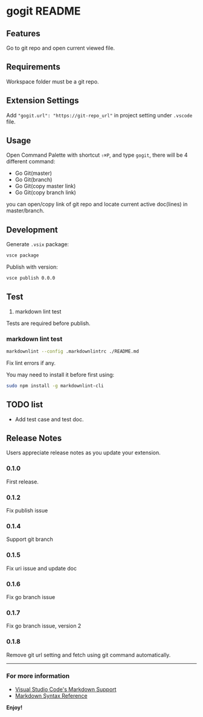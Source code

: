 # gogit README

## Features

Go to git repo and open current viewed file.

## Requirements

Workspace folder must be a git repo.

## Extension Settings

Add `"gogit.url": "https://git-repo_url"` in project setting under `.vscode` file.

## Usage

Open Command Palette with shortcut `⇧⌘P`,
  and type `gogit`, there will be 4 different command:

- Go Git(master)
- Go Git(branch)
- Go Git(copy master link)
- Go Git(copy branch link)

you can open/copy link of git repo and locate current active doc(lines) in master/branch.

## Development

Generate `.vsix` package:

```bash
vsce package
```

Publish with version:

```bash
vsce publish 0.0.0
```

## Test

1. markdown lint test

Tests are required before publish.

### markdown lint test

```bash
markdownlint --config .markdownlintrc ./README.md
```

Fix lint errors if any.

You may need to install it before first using:

```bash
sudo npm install -g markdownlint-cli
```

## TODO list

- Add test case and test doc.

## Release Notes

Users appreciate release notes as you update your extension.

### 0.1.0

First release.

### 0.1.2

Fix publish issue

### 0.1.4

Support git branch

### 0.1.5

Fix uri issue and update doc

### 0.1.6

Fix go branch issue

### 0.1.7

Fix go branch issue, version 2

### 0.1.8

Remove git url setting and fetch using git command automatically.

-----------------------------------------------------------------------------------------------------------

### For more information

- [Visual Studio Code's Markdown Support](http://code.visualstudio.com/docs/languages/markdown)
- [Markdown Syntax Reference](https://help.github.com/articles/markdown-basics/)

**Enjoy!**
